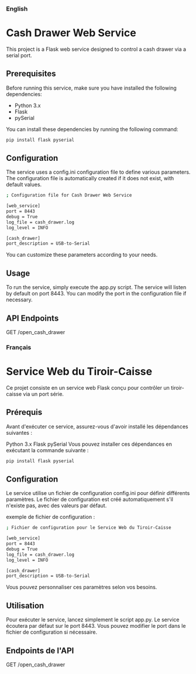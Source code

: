 ### English

# Cash Drawer Web Service

This project is a Flask web service designed to control a cash drawer via a serial port.

## Prerequisites

Before running this service, make sure you have installed the following dependencies:

- Python 3.x
- Flask
- pySerial

You can install these dependencies by running the following command:

```bash
pip install flask pyserial

```

## Configuration
The service uses a config.ini configuration file to define various parameters. The configuration file is automatically created if it does not exist, with default values.

```bash
; Configuration file for Cash Drawer Web Service

[web_service]
port = 8443
debug = True
log_file = cash_drawer.log
log_level = INFO

[cash_drawer]
port_description = USB-to-Serial
```
You can customize these parameters according to your needs.

## Usage
To run the service, simply execute the app.py script. The service will listen by default on port 8443. You can modify the port in the configuration file if necessary.

## API Endpoints

GET /open_cash_drawer


### Français
# Service Web du Tiroir-Caisse

Ce projet consiste en un service web Flask conçu pour contrôler un tiroir-caisse via un port série.

## Prérequis
Avant d'exécuter ce service, assurez-vous d'avoir installé les dépendances suivantes :

Python 3.x
Flask
pySerial
Vous pouvez installer ces dépendances en exécutant la commande suivante :

```bash
pip install flask pyserial
```

## Configuration
Le service utilise un fichier de configuration config.ini pour définir différents paramètres. Le fichier de configuration est créé automatiquement s'il n'existe pas, avec des valeurs par défaut.

exemple de fichier de configuration :

```bash
; Fichier de configuration pour le Service Web du Tiroir-Caisse

[web_service]
port = 8443
debug = True
log_file = cash_drawer.log
log_level = INFO

[cash_drawer]
port_description = USB-to-Serial
```
Vous pouvez personnaliser ces paramètres selon vos besoins.

## Utilisation
Pour exécuter le service, lancez simplement le script app.py. Le service écoutera par défaut sur le port 8443. Vous pouvez modifier le port dans le fichier de configuration si nécessaire.

## Endpoints de l'API
GET /open_cash_drawer

